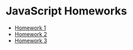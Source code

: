 # JavaScript Homeworks

* [Homework 1](https://github.com/iamthewalrus67/js-homeworks/tree/hw1)
* [Homework 2](https://github.com/iamthewalrus67/js-homeworks/tree/hw2)
* [Homework 3](https://github.com/iamthewalrus67/js-homeworks/tree/hw3)